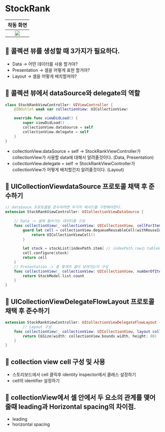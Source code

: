 # StockRank

|              작동 화면                 |
|:------------------------------------:|
| ![](https://i.imgur.com/35IpSnh.gif) |


## 🍎 콜렉션 뷰를 생성할 때 3가지가 필요하다.

- Data → 어떤 데이터를 사용 할거야?
- Presentation → 셀을 어떻게 표현 할거야?
- Layout → 셀을 어떻게 배치할꺼야?

## 🍎 콜렉션 뷰에서 dataSource와 delegate의 역할

```swift
class StockRankViewController: UIViewController {
    @IBOutlet weak var collectionView: UICollectionView!

    override func viewDidLoad() {
        super.viewDidLoad()
        collectionView.dataSource = self
        collectionView.delegate = self
    }
}
```

- collectionView.dataSource = self → StockRankViewController가 collectionView가 사용할 data에 대해서 알려줄것이다. (Data, Presentation)
- collectionView.delegate = self → StockRankViewController가 collectionView가 어떻게 배치할건지 알려줄것이다. (Layout)

## 🍎 UICollectionViewdataSource 프로토콜 채택 후 준수하기

```swift
// dataSouce 프로토콜을 준수하려면 두가지 메서드를 구현해야한다.
extension StockRankViewController: UICollectionViewDataSource {
    
    // Data -> 셀에 들어가는 데이터를 구성
    func collectionView(_ collectionView: UICollectionView, cellForItemAt indexPath: IndexPath) -> UICollectionViewCell {
        guard let cell = collectionView.dequeueReusableCell(withReuseIdentifier: "StockRankCollectionViewCell", for: indexPath) as? StockRankCollectionViewCell else {
            return UICollectionViewCell()
        }
        
        let stock = stockList[indexPath.item] // indexPath.row는 tableView에서 쓰이고, indexPath.item은 collectionView에서 쓰인다.
        cell.configure(stock)
        return cell
    }
    // Presentation -> 총 몇개의 셀이 보여지는지 구성
    func collectionView(_ collectionView: UICollectionView, numberOfItemsInSection section: Int) -> Int {
        return StockModel.list.count
    }
}
```

## 🍎 UICollectionViewDelegateFlowLayout 프로토콜 채택 후 준수하기

```swift
extension StockRankViewController: UICollectionViewDelegateFlowLayout {
        // Layout 구성 
    func collectionView(_ collectionView: UICollectionView, layout collectionViewLayout: UICollectionViewLayout, sizeForItemAt indexPath: IndexPath) -> CGSize {
        return CGSize(width: collectionView.bounds.width, height: 80)
    }
}
```

## 🍎 collection view cell 구성 및 사용

- 스토리보드에서 cell 클릭후 identity inspector에서 클래스 설정하기
- cell의 identifier 설정하기

## 🍎 collectionView에서 셀 안에서 두 요소의 관계를 맺어줄때 leading과 Horizontal spacing의 차이점.

- leading
- horizontal spacing
